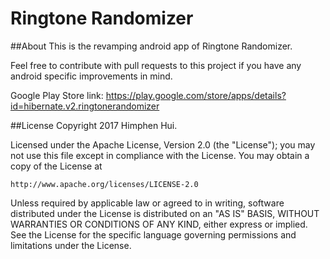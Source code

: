 # Ringtone Randomizer

##About
This is the revamping android app of Ringtone Randomizer.

Feel free to contribute with pull requests to this project if you have any android specific improvements in mind.

Google Play Store link: https://play.google.com/store/apps/details?id=hibernate.v2.ringtonerandomizer

##License
Copyright 2017 Himphen Hui. 

Licensed under the Apache License, Version 2.0 (the "License");
you may not use this file except in compliance with the License.
You may obtain a copy of the License at

    http://www.apache.org/licenses/LICENSE-2.0

Unless required by applicable law or agreed to in writing, software
distributed under the License is distributed on an "AS IS" BASIS,
WITHOUT WARRANTIES OR CONDITIONS OF ANY KIND, either express or implied.
See the License for the specific language governing permissions and
limitations under the License.